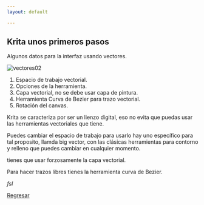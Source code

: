 ```yaml
---
layout: default

---
```


## Krita unos primeros pasos

Algunos datos para la interfaz usando vectores.

![vectores02](https://i.imgur.com/C11VUHA.jpg)

1. Espacio de trabajo vectorial.
2. Opciones de la herramienta.
3. Capa vectorial, no se debe usar capa de pintura.
4. Herramienta Curva de Bezier para trazo vectorial.
5. Rotación del canvas.

Krita se caracteriza por ser un lienzo digital, eso no evita que puedas usar las herramientas vectoriales que tiene.

Puedes cambiar el espacio de trabajo para usarlo hay uno específico para tal proposito, llamda big vector, con las clásicas herramientas para contorno y relleno que puedes cambiar en cualquier momento.

tienes que usar forzosamente la capa vectorial.

Para hacer trazos libres tienes la herramienta curva de Bezier.

_fsl_

[Regresar](./)
